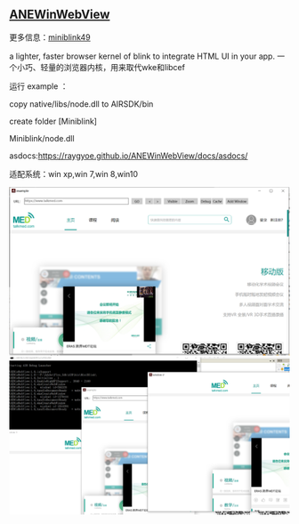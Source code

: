 ## [ANEWinWebView](https://github.com/RayGyoe/ANEWinWebView)

更多信息：[miniblink49](https://github.com/weolar/miniblink49)

a lighter, faster browser kernel of blink to integrate HTML UI in your app. 一个小巧、轻量的浏览器内核，用来取代wke和libcef



运行 example ：

copy native/libs/node.dll to AIRSDK/bin 

create folder [Miniblink]

Miniblink/node.dll



asdocs:https://raygyoe.github.io/ANEWinWebView/docs/asdocs/



适配系统：win xp,win 7,win 8,win10

![1](/docs/1.png)![2](/docs/2.png)